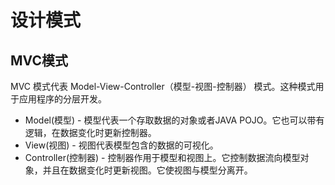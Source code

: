 # 设计模式

## MVC模式

MVC 模式代表 Model-View-Controller（模型-视图-控制器） 模式。这种模式用于应用程序的分层开发。

+ Model(模型) - 模型代表一个存取数据的对象或者JAVA POJO。它也可以带有逻辑，在数据变化时更新控制器。
+ View(视图) - 视图代表模型包含的数据的可视化。
+ Controller(控制器) - 控制器作用于模型和视图上。它控制数据流向模型对象，并且在数据变化时更新视图。它使视图与模型分离开。